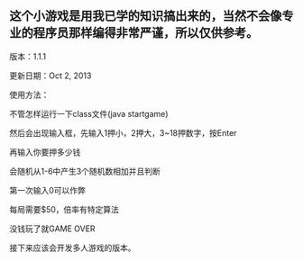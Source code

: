这个小游戏是用我已学的知识搞出来的，当然不会像专业的程序员那样编得非常严谨，所以仅供参考。
-

版本：1.1.1

更新日期：Oct 2, 2013

使用方法：

不管怎样运行一下class文件(java startgame)

然后会出现输入框，先输入1押小，2押大，3~18押数字，按Enter

再输入你要押多少钱

会随机从1-6中产生3个随机数相加并且判断

第一次输入0可以作弊

每局需要$50，倍率有特定算法

没钱玩了就GAME OVER

接下来应该会开发多人游戏的版本。
